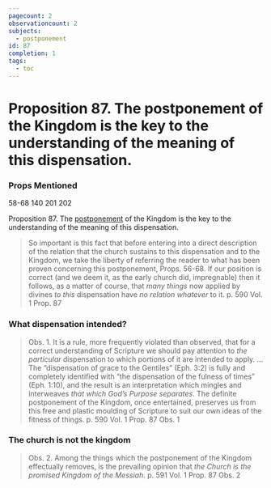 ```yaml
---
pagecount: 2
observationcount: 2
subjects:
  - postponement
id: 87
completion: 1
tags:
  - toc
---
```

# Proposition 87. The postponement of the Kingdom is the key to the understanding of the meaning of this dispensation.

### Props Mentioned
58-68 140 201 202

Proposition 87. The [postponement](postponement) of the Kingdom is the key to the understanding of the meaning of this dispensation.

>So important is this fact that before entering into a direct description of the relation that the church sustains to this dispensation and to the Kingdom, we take the liberty of referring the reader to what has been proven concerning this postponement, Props. 56-68. If our position is correct (and we deem it, as the early church did, impregnable) then it follows, as a matter of course, that *many things* now applied by divines *to this* dispensation have *no relation whatever* to it.
>p. 590 Vol. 1 Prop. 87
### What dispensation intended?
>Obs. 1. It is a rule, more frequently violated than observed, that for a correct understanding of Scripture we should pay attention to *the particular* dispensation to which portions of it are intended to apply.
>...
>The “dispensation of grace to the Gentiles” (Eph. 3:2) is fully and completely identified with “the dispensation of the fulness of times” (Eph. 1:10), and the result is an interpretation which mingles and interweaves *that which God’s Purpose separates*. The definite postponement of the Kingdom, once entertained, preserves us from this free and plastic moulding of Scripture to suit our own ideas of the fitness of things.
>p. 590 Vol. 1 Prop. 87  Obs. 1
### The church is not the kingdom
>Obs. 2. Among the things which the postponement of the Kingdom effectually removes, is the prevailing opinion that *the Church is the promised Kingdom of the Messiah*.
>p. 591 Vol. 1 Prop. 87  Obs. 2